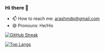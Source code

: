 ### Hi there 👋

- 📫 How to reach me: arashmdp@gmail.com
- 😄 Pronouns: He/His

[![GitHub Streak](http://github-readme-streak-stats.herokuapp.com?user=arashmpr&theme=dark&background=000000)](https://git.io/streak-stats)

[![Top Langs](https://github-readme-stats.vercel.app/api/top-langs/?username=arashmpr&layout=compact&theme=vision-friendly-dark)](https://github.com/anuraghazra/github-readme-stats)



